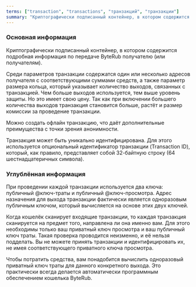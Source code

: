 ```yaml
---
terms: ["transaction", "transactions", "транзакций", "транзакции"]
summary: "Криптографически подписанный контейнер, в котором содержится подробная информация по передаче ByteRub получателю (или получателям)."
---
```


### Основная информация

Криптографически подписанный контейнер, в котором содержится подробная информация по передаче ByteRub получателю (или получателям).

Среди параметров транзакции содержатся один или несколько адресов получателя с соответствующими суммами средств, а также параметр размера кольца, который указывает количество выходов, связанных с транзакцией. Чем больше выходов используется, тем выше уровень защиты. Но это имеет свою цену. Так как при включении большего количества выходов транзакция становится больше, растёт и размер комиссии за проведение транзакции.

Можно создать офлайн транзакцию, что даёт дополнительные преимущества с точки зрения анонимности.

Транзакция может быть уникально идентифицирована. Для этого используется опциональный идентификатор транзакции (Transaction ID), который, как правило, представляет собой 32-байтную строку (64 шестнадцатеричных символа).

### Углублённая информация
При проведении каждой транзакции используется два ключа: публичный @ключ-траты и публичный @ключ-просмотра. Адрес назначения для выхода транзакции фактически является одноразовым публичным ключом, который вычисляется на основе этих двух ключей.

Когда кошелёк сканирует входящие транзакции, то каждая транзакция сканируется на предмет того, направлена ли она именно вам. Для этого необходимы только ваш приватный ключ просмотра и ваш публичный ключ траты. Такая проверка проводится неизменно, и её нельзя подделать. Вы не можете принять транзакции и идентифицировать их, не имея соответствующего приватного ключа просмотра.

Чтобы потратить средства, вам понадобится вычислить одноразовый приватный ключ траты для данного конкретного выхода. Это практически всегда делается автоматически программным обеспечением кошелька ByteRub.
